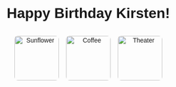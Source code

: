 
<!DOCTYPE html>
<html lang="en">
<head>
  <meta charset="UTF-8">
  <meta name="viewport" content="width=device-width, initial-scale=1.0">
  <title>Happy Birthday Kirsten</title>
  <style>
    body {
      font-family: Arial, sans-serif;
      text-align: center;
      padding: 2rem;
    }
    h1 {
      font-size: 2rem;
      margin-bottom: 2rem;
    }
    .images {
      display: flex;
      justify-content: center;
      gap: 1rem;
    }
    img {
      width: 100px;
      height: 100px;
      object-fit: cover;
      border-radius: 8px;
    }
  </style>
</head>
<body>
  <h1>Happy Birthday Kirsten!</h1>
  <div class="images">
    <a href="GIFT_CARD_URL" target="_blank">
      <img src="SUNFLOWER_IMAGE_URL" alt="Sunflower">
    </a>
    <a href="GIFT_CARD_URL" target="_blank">
      <img src="COFFEE_IMAGE_URL" alt="Coffee">
    </a>
    <a href="GIFT_CARD_URL" target="_blank">
      <img src="THEATER_IMAGE_URL" alt="Theater">
    </a>
  </div>
</body>
</html>
